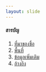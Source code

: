 ```yaml
---
layout: slide
---
```

#### สารบัญ
1. [ที่มาของชื่อ](#/1)
2. [พื้นที่](#/2)
3. [ข้อมูลเพิ่มเติม](#/4)
4. [อ้างอิง](#/6)

